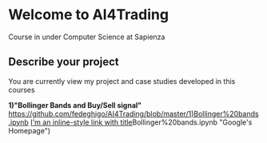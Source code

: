 # Welcome to AI4Trading
Course in under Computer Science at Sapienza 

## Describe your project

You are currently view my project and case studies developed in this courses 


**1)"Bollinger Bands and Buy/Sell signal"** [https://github.com/fedeghigo/AI4Trading/blob/master/1)Bollinger%20bands.ipynb](#anchors-in-markdown)
[I'm an inline-style link with title](https://github.com/fedeghigo/AI4Trading/blob/master/1)Bollinger%20bands.ipynb "Google's Homepage")
